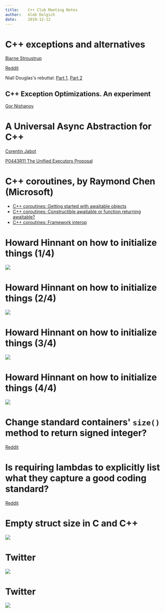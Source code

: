 ```yaml
---
title:    C++ Club Meeting Notes
author:   Gleb Dolgich
date:     2019-12-12
---
```


# C++ exceptions and alternatives

[Bjarne Stroustrup](http://www.open-std.org/jtc1/sc22/wg21/docs/papers/2019/p1947r0.pdf)

[Reddit](https://www.reddit.com/r/cpp/comments/e5frne/very_interesting_paper_about_exceptions/)

Niall Douglas's rebuttal: [Part 1](https://www.reddit.com/r/cpp/comments/e5frne/very_interesting_paper_about_exceptions/f9jpfvl?utm_source=share&utm_medium=web2x), [Part 2](https://www.reddit.com/r/cpp/comments/e5frne/very_interesting_paper_about_exceptions/f9jpgxk?utm_source=share&utm_medium=web2x)

## C++ Exception Optimizations. An experiment

[Gor Nishanov](http://www.open-std.org/jtc1/sc22/wg21/docs/papers/2019/p1676r0.pdf)

# A Universal Async Abstraction for C++

[Corentin Jabot](https://cor3ntin.github.io/posts/executors/)

[P0443R11 The Unified Executors Proposal](https://wg21.link/P0443R11)

# C++ coroutines, by Raymond Chen (Microsoft)

* [C++ coroutines: Getting started with awaitable objects](https://devblogs.microsoft.com/oldnewthing/20191209-00/?p=103195)
* [C++ coroutines: Constructible awaitable or function returning awaitable?](https://devblogs.microsoft.com/oldnewthing/20191210-00/?p=103197)
* [C++ coroutines: Framework interop](https://devblogs.microsoft.com/oldnewthing/20191211-00/?p=103201)

# Howard Hinnant on how to initialize things (1/4)

![](img/hinnant-init-0.jpeg)

# Howard Hinnant on how to initialize things (2/4)

![](img/hinnant-init-1.jpeg)

# Howard Hinnant on how to initialize things (3/4)

![](img/hinnant-init-2.jpeg)

# Howard Hinnant on how to initialize things (4/4)

![](img/hinnant-init-3.jpeg)

# Change standard containers' `size()` method to return signed integer?

[Reddit](https://www.reddit.com/r/cpp/comments/dl7lcu/change_stl_containers_size_method_to_return/)

# Is requiring lambdas to explicitly list what they capture a good coding standard?

[Reddit](https://www.reddit.com/r/cpp/comments/dp8p2u/is_requiring_lambdas_to_explicitly_list_what_they/)

# Empty struct size in C and C++

![](img/c-cpp-empty-struct-size.png)

# Twitter

![](img/change-wrong-decisions.jpeg)

# Twitter

![](img/java-nothing.png)
